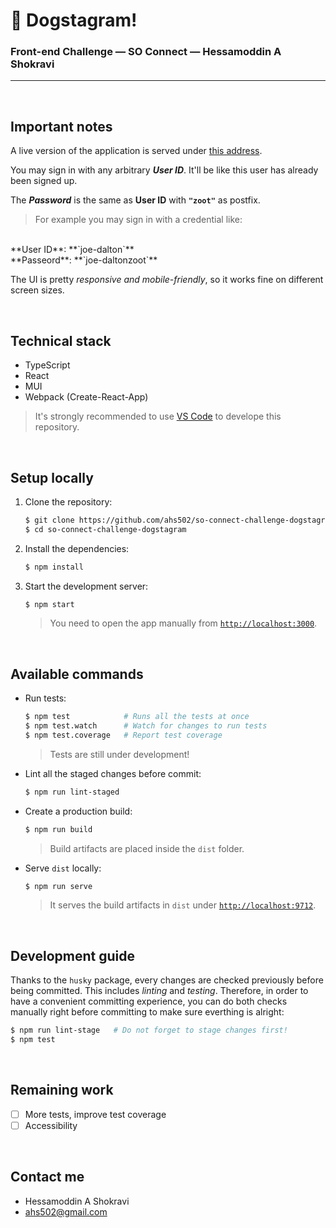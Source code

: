 # 🐶 Dogstagram!

###  Front-end Challenge &mdash; SO Connect &mdash; Hessamoddin A Shokravi

----------------

<br/>

## Important notes

A live version of the application is served under [this address](https://???.zettel.ai).

You may sign in with any arbitrary ***User ID***.
It'll be like this user has already been signed up.

The ***Password*** is the same as **User ID** with **`"zoot"`** as postfix.

> For example you may sign in with a credential like:
<br/>
**User ID**: **`joe-dalton`**
<br/>
**Passeord**: **`joe-daltonzoot`**

The UI is pretty _responsive and mobile-friendly_, so it works fine on different screen sizes.

<br/>

## Technical stack

- TypeScript
- React
- MUI
- Webpack (Create-React-App)

> It's strongly recommended to use [VS Code](https://code.visualstudio.com/) to develope this repository.

<br/>

## Setup locally

1. Clone the repository:

   ```sh
   $ git clone https://github.com/ahs502/so-connect-challenge-dogstagram
   $ cd so-connect-challenge-dogstagram
   ```

1. Install the dependencies:

   ```sh
   $ npm install
   ```

1. Start the development server:

   ```sh
   $ npm start
   ```
   > You need to open the app manually from [`http://localhost:3000`](http://localhost:3000).

<br/>

## Available commands

- Run tests:

   ```sh
   $ npm test            # Runs all the tests at once
   $ npm test.watch      # Watch for changes to run tests
   $ npm test.coverage   # Report test coverage
   ```
   > Tests are still under development!

- Lint all the staged changes before commit:

   ```sh
   $ npm run lint-staged
   ```

- Create a production build:

   ```sh
   $ npm run build
   ```
   > Build artifacts are placed inside the `dist` folder.

- Serve `dist` locally:

   ```sh
   $ npm run serve
   ```
   > It serves the build artifacts in `dist` under [`http://localhost:9712`](http://localhost:9712).

<br/>

## Development guide

Thanks to the `husky` package, every changes are checked previously before being committed.
This includes _linting_ and _testing_.
Therefore, in order to have a convenient committing experience, you can do both checks manually right before committing to make sure everthing is alright:

```sh
$ npm run lint-stage   # Do not forget to stage changes first!
$ npm test
```

<br/>

## Remaining work

- [ ] More tests, improve test coverage
- [ ] Accessibility

<br/>

## Contact me

* Hessamoddin A Shokravi
* ahs502@gmail.com

